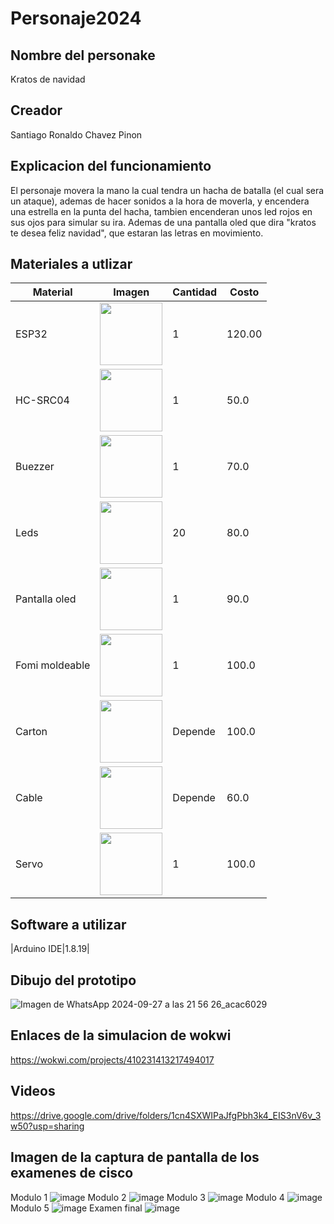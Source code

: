 # Personaje2024
## Nombre del personake
Kratos de navidad
## Creador
Santiago Ronaldo Chavez Pinon
## Explicacion del funcionamiento
El personaje movera la mano la cual tendra un hacha de batalla (el cual sera un ataque), ademas de hacer sonidos a la hora de moverla, y encendera una estrella en la punta del hacha, tambien encenderan unos led rojos en sus ojos para simular su ira. Ademas de una pantalla oled que dira "kratos te desea feliz navidad", que estaran las letras en movimiento.

## Materiales a utlizar
|Material|Imagen|Cantidad|Costo|
|--|--|--|--|
|ESP32|<img src="https://github.com/user-attachments/assets/0d280367-493e-4f7c-a587-36e1f822116b" width="100">|1|120.00|
|HC-SRC04|<img src="https://github.com/user-attachments/assets/a0044297-ca77-475d-b207-4953bdad294e" width="100">|1|50.0|
|Buezzer|<img src="https://http2.mlstatic.com/D_NQ_NP_606349-MLM31215476593_062019-O.webp" width="100">|1|70.0|
|Leds|<img src="https://www.luisllamas.es/wp-content/uploads/2015/11/arduino-led-color.jpg" width="100">|20|80.0|
|Pantalla oled|<img src="https://http2.mlstatic.com/D_NQ_NP_707970-MLM70794691112_082023-O.webp" width="100">|1|90.0|
|Fomi moldeable|<img src="https://http2.mlstatic.com/D_NQ_NP_963070-MLU76369635570_052024-O.webp" width="100">|1|100.0|
|Carton|<img src="https://lh6.googleusercontent.com/YW5e9XHiGJzYRZITTqgnqIbM4geDX_L2nOyCTm3LlezSPYF7sqXPMxOZuMf8o_B7gtSwwEov6vdjryfqMR3KuswHz9CI9wgMnjIuhEOdxT0uaVNCOQzuBS68xeNw820dQU_Po_X_" width="100">|Depende|100.0|
|Cable|<img src="https://sieeg.com.mx/wp-content/uploads/2023/01/10cm-Cable-Dupont-macho-hembra.png" width="100">|Depende|60.0|
|Servo|<img src="https://http2.mlstatic.com/D_NQ_NP_906831-MLM43600595681_092020-O.webp" width="100">|1|100.0|

## Software a utilizar
|Arduino IDE|1.8.19|

## Dibujo del prototipo
![Imagen de WhatsApp 2024-09-27 a las 21 56 26_acac6029](https://github.com/user-attachments/assets/9658cd3b-7d1c-441f-96ce-6b30bb6248a1)


## Enlaces de la simulacion de wokwi
https://wokwi.com/projects/410231413217494017
## Videos
https://drive.google.com/drive/folders/1cn4SXWIPaJfgPbh3k4_EIS3nV6v_3w50?usp=sharing
## Imagen de la captura de pantalla de los examenes de cisco
Modulo 1
![image](https://github.com/user-attachments/assets/8c5de94b-2746-46e8-b2b6-117345f1edd8)
Modulo 2
![image](https://github.com/user-attachments/assets/4c8d76c6-b96f-4c5f-b8f6-614ad9a12be7)
Modulo 3
![image](https://github.com/user-attachments/assets/32b3e386-9c09-4baa-af63-19ce1249fd76)
Modulo 4
![image](https://github.com/user-attachments/assets/f59a6a52-ac9f-4c5f-b757-4776182179da)
Modulo 5
![image](https://github.com/user-attachments/assets/9d739f7d-689f-47a2-a152-4cea3dc967c1)
Examen final
![image](https://github.com/user-attachments/assets/63766d44-0e1a-465d-b6ad-fd2a41b5466f)






